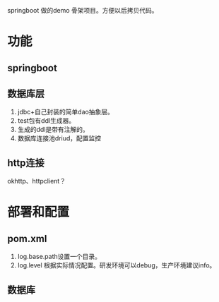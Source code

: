 springboot 做的demo 骨架项目。方便以后拷贝代码。


# 功能

## springboot

## 数据库层
1. jdbc+自己封装的简单dao抽象层。
2. test包有ddl生成器。
3. 生成的ddl是带有注解的。
4. 数据库连接池driud，配置监控

## http连接
okhttp、httpclient？




# 部署和配置

## pom.xml
1. log.base.path设置一个目录。
2. log.level 根据实际情况配置。研发环境可以debug，生产环境建议info。

## 数据库
